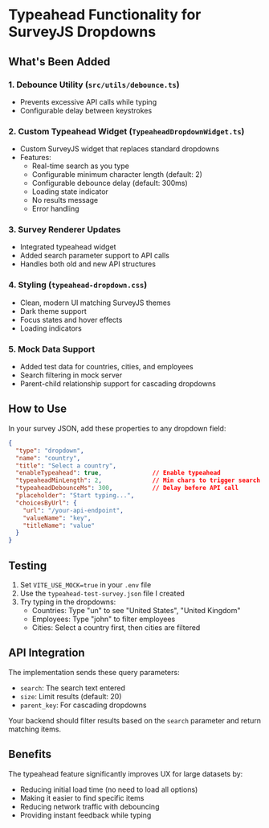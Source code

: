 # Typeahead Functionality for SurveyJS Dropdowns

## What's Been Added

### 1. Debounce Utility (`src/utils/debounce.ts`)

- Prevents excessive API calls while typing
- Configurable delay between keystrokes

### 2. Custom Typeahead Widget (`TypeaheadDropdownWidget.ts`)

- Custom SurveyJS widget that replaces standard dropdowns
- Features:
  - Real-time search as you type
  - Configurable minimum character length (default: 2)
  - Configurable debounce delay (default: 300ms)
  - Loading state indicator
  - No results message
  - Error handling

### 3. Survey Renderer Updates

- Integrated typeahead widget
- Added search parameter support to API calls
- Handles both old and new API structures

### 4. Styling (`typeahead-dropdown.css`)

- Clean, modern UI matching SurveyJS themes
- Dark theme support
- Focus states and hover effects
- Loading indicators

### 5. Mock Data Support

- Added test data for countries, cities, and employees
- Search filtering in mock server
- Parent-child relationship support for cascading dropdowns

## How to Use

In your survey JSON, add these properties to any dropdown field:

```json
{
  "type": "dropdown",
  "name": "country",
  "title": "Select a country",
  "enableTypeahead": true,              // Enable typeahead
  "typeaheadMinLength": 2,              // Min chars to trigger search
  "typeaheadDebounceMs": 300,           // Delay before API call
  "placeholder": "Start typing...",
  "choicesByUrl": {
    "url": "/your-api-endpoint",
    "valueName": "key",
    "titleName": "value"
  }
}
```

## Testing

1. Set `VITE_USE_MOCK=true` in your `.env` file
2. Use the `typeahead-test-survey.json` file I created
3. Try typing in the dropdowns:
   - Countries: Type "un" to see "United States", "United Kingdom"
   - Employees: Type "john" to filter employees
   - Cities: Select a country first, then cities are filtered

## API Integration

The implementation sends these query parameters:
- `search`: The search text entered
- `size`: Limit results (default: 20)
- `parent_key`: For cascading dropdowns

Your backend should filter results based on the `search` parameter and return matching items.

## Benefits

The typeahead feature significantly improves UX for large datasets by:
- Reducing initial load time (no need to load all options)
- Making it easier to find specific items
- Reducing network traffic with debouncing
- Providing instant feedback while typing
